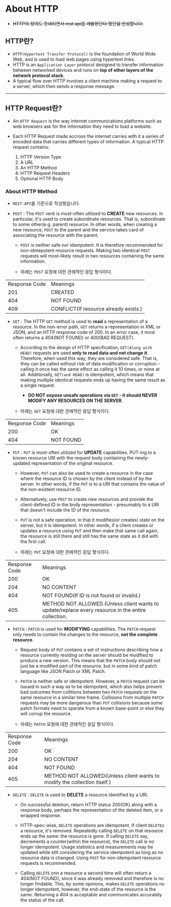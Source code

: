 <h1>About HTTP</h1>

* ~~HTTP의 정의도 못내리면서 rest api를 개발한단다 했던걸 반성합니다.~~

<h2>HTTP란?</h2>

* `HTTP(Hypertext Transfer Protocol)` is the foundation of World Wide Web, and is used to load web pages using hypertext links.
* HTTP is an `Application Layer` protocol designed to transfer information between networked devices and runs on __top of other layers of the network protocol stack__.
* A typical flow over HTTP involves a client machine making a request to a server, which then sends a response message.
<hr/>

<h2>HTTP Request란?</h2>

* An `HTTP Request` is the way internet communications platforms such as web browsers ask for the information they need to load a website.

* Each HTTP Request made accross the internet carries with it a series of encoded data that carries different types of information. A typical HTTP request contains:
  1. HTTP Version Type
  2. A URL
  3. An HTTP Method
  4. HTTP Request Headers
  5. Optional HTTP Body

<h3>About HTTP Method</h3>

* `REST-API`를 기준으로 작성했습니다.

* `POST` : The `POST` verb is most-often utilized to __CREATE__ new resources. In particular, it's used to create subordinate resources. That is, subordinate to some other(e.g. parent) resource. In other words, when creating a new resource, `POST` to the parent and the service takes card of associating the resource with the parent.

  * `POST` is neither safe nor idempotent. It is therefore recommended for non-idmepotent resource requests. Making two identical `POST` requests will most-likely result in two resources containing the same information.

  * 아래는 `POST` 요청에 대한 관례적인 응답 형식이다.
<table>
    <tr>
        <td>Response Code</td>
        <td>Meanings</td>
    </tr>
    <tr>
        <td>201</td>
        <td>CREATED</td>
    </tr>
    <tr>
        <td>404</td>
        <td>NOT FOUND</td>
    </tr>
    <tr>
        <td>409</td>
        <td>CONFLICT(If resource already exists.)</td>
    </tr>
</table>

* `GET` : The HTTP `GET` method is used to __read__ a representation of a resource. In the non-error path, `GET` returns a representation in XML or JSON, and an HTTP response code of 200. In an error case, it most often returns a 404(NOT FOUND) or 400(BAD REQUEST).

  * According to the design of HTTP specification, `GET(Along with HEAD)` requests are used __only to read data and not change it__. Therefore, when used this way, they are considered safe. That is, they can be called without risk of data modification or corruption - calling it once has the same effect as calling it 10 times, or none at all. Additionally, `GET(and HEAD)` is idempotent, which means that making multiple identical requests ends up having the same result as a single request.
    * __DO NOT expose unsafe operations via `GET` - it should NEVER MODIFY ANY RESOURCES ON THE SERVER__.

  * 아래는 `GET` 요청에 대한 관례적인 응답 형식이다.
<table>
    <tr>
        <td>Response Code</td>
        <td>Meanings</td>
    </tr>
    <tr>
        <td>200</td>
        <td>OK</td>
    </tr>
    <tr>
        <td>404</td>
        <td>NOT FOUND</td>
    </tr>
</table>

* `PUT` : `PUT` is most-often utilized for __UPDATE__ capabilities. PUT-ing to a known resource URI with the request body containing the newly-updated representation of the original resource.

  * However, `PUT` can also be used to create a resource in the case where the resource ID is chosen by the client instead of by the server. In other words, if the `PUT` is to a URI that contains the value of the non-existent resource ID.

  * Alternatively, use `POST` to create new resources and provide the client-defined ID in the body representation - presumably to a URI that doesn't include the ID of the resource.

  * `PUT` is not a safe operation, in that it modifies(or creates) state on the server, but it is idempotent. In other words, if a client creates or updates a resource using `PUT` and then make that same call again, the resource is still there and still has the same state as it did with the first call.

  * 아래는 `PUT` 요청에 대한 관례적인 응답 형식이다.
<table>
    <tr>
        <td>Response Code</td>
        <td>Meanings</td>
    </tr>
    <tr>
        <td>200</td>
        <td>OK</td>
    </tr>
    <tr>
        <td>204</td>
        <td>NO CONTENT</td>
    </tr>
    <tr>
        <td>404</td>
        <td>NOT FOUND(If ID is not found or invalid.)</td>
    </tr>
    <tr>
        <td>405</td>
        <td>METHOD NOT ALLOWED.(Unless client wants to update/replace every resource in the entire collection.</td>
    </tr>
</table>

* `PATCH` : `PATCH` is used for __MODIFYING__ capabilities. The `PATCH` request only needs to contain the changes to the resource, __not the complete resource__.
  * Request body of `PUT` contains a set of instructions describing how a resource currently residing on the server should be modified to produce a new version. This means that the `PATCH` body should not just be a modified part of the resource, but in some kind of patch language like JSON Patch or XML Patch.
  * `PATCH` is neither safe or idempotent. However, a `PATCH` request can be issued in such a way as to be idempotent, which also helps prevent bad outcomes from collitions between two `PATCH` requests on the same resource in a similar time frame. Collisions from multiple `PATCH` requests may be more dangerous than `PUT` collisions because some patch formats need to operate from a known base-point or else they will corrup the resource.

  * 아래는 `PATCH` 요청에 대한 관례적인 응답 형식이다.
<table>
    <tr>
        <td>Response Code</td>
        <td>Meanings</td>
    </tr>
    <tr>
        <td>200</td>
        <td>OK</td>
    </tr>
    <tr>
        <td>204</td>
        <td>NO CONTENT</td>
    </tr>
    <tr>
        <td>404</td>
        <td>NOT FOUND</td>
    </tr>
    <tr>
        <td>405</td>
        <td>METHOD NOT ALLOWED(Unless client wants to modify the collection itself.)</td>
    </tr>
</table>

* `DELETE` : `DELETE` is used to __DELETE__ a resource identified by a URI.

  * On successful deletion, return HTTP status 200(OK) along with a response body, perhaps the representation of the deleted item, or a wrapped response. 

  * HTTP-spec-wise, `DELETE` operations are idempotent. If client `DELETE`s a resource, it's removed. Repeatedly calling `DELETE` on that resource ends up the same: the resource is gone. If calling `DELETE` say, decrements a counter(within the resource), the `DELETE` call is no longer idempotent. Usage statistics and measurements may be updated while still considering the service idempotent as long as no resource data is changed. Using `POST` for non-idempotent resource requests is recommended.

  * Calling `DELETE` onn a resource a second time will often return a 404(NOT FOUND), since it was already removed and therefore is no longer findable. This, by some opinions, makes `DELETE` operations no longer idempotent, however, the end-state of the resource is the same. Returning a 404 is acceptable and communicates accurately the status of the call.